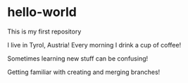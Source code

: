 # hello-world
This is my first repository

I live in Tyrol, Austria! Every morning I drink a cup of coffee!

Sometimes learning new stuff can be confusing!

Getting familiar with creating and merging branches!
